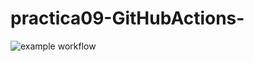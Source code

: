 # practica09-GitHubActions-

![example workflow](https://github.com/ermunom/practica09-GitHubActions/actions/workflows/ci-primer-wf.yml/badge.svg)
